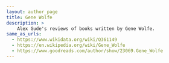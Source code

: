 ```yaml
---
layout: author_page
title: Gene Wolfe
description: >
    Alex Gude's reviews of books written by Gene Wolfe.
same_as_urls:
  - https://www.wikidata.org/wiki/Q361149
  - https://en.wikipedia.org/wiki/Gene_Wolfe
  - https://www.goodreads.com/author/show/23069.Gene_Wolfe
---
```

